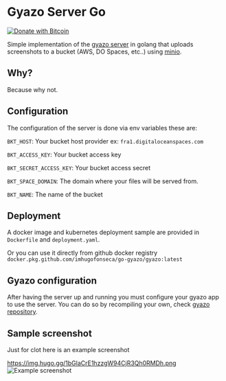 # Gyazo Server Go
[![Donate with Bitcoin](https://en.cryptobadges.io/badge/micro/1Q52VzcG3848UiWmK81bxqqpQqKehBiQYF)](https://en.cryptobadges.io/donate/1Q52VzcG3848UiWmK81bxqqpQqKehBiQYF)


Simple implementation of the [gyazo server](https://github.com/gyazo/Gyazo/blob/master/Server/upload.cgi) in golang that uploads screenshots to a bucket (AWS, DO Spaces, etc..) using [minio](https://github.com/minio/minio-go).

## Why?
Because why not.

##  Configuration
The configuration of the server is done via env variables these are:

`BKT_HOST`: Your bucket host provider ex: `fra1.digitaloceanspaces.com`

`BKT_ACCESS_KEY`: Your bucket access key

`BKT_SECRET_ACCESS_KEY`: Your bucket access secret

`BKT_SPACE_DOMAIN`: The domain where your files will be served from.

`BKT_NAME`: The name of the bucket

## Deployment
A docker image and kubernetes deployment sample are provided in `Dockerfile` and `deployment.yaml`.

Or you can use it directly from github docker registry 
`docker.pkg.github.com/imhugofonseca/go-gyazo/gyazo:latest`

## Gyazo configuration
After having the server up and running you must configure your gyazo app to use the server. You can do so by recompiling your own, check [gyazo repository](https://github.com/gyazo/Gyazo).

## Sample screenshot
Just for clot here is an example screenshot

https://img.hugo.gg/1bGlaCrE1hzzgW94CjR3Qh0RMDh.png
![Example screenshot](https://img.hugo.gg/1bGlaCrE1hzzgW94CjR3Qh0RMDh.png)

